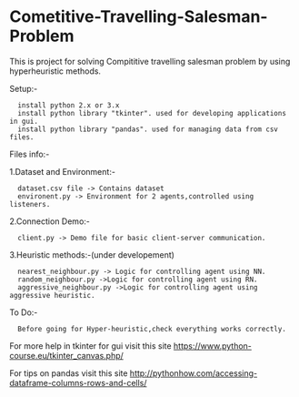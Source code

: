 # Cometitive-Travelling-Salesman-Problem

This is project for solving Compititive travelling salesman problem by using hyperheuristic methods.

Setup:-

      install python 2.x or 3.x
      install python library "tkinter". used for developing applications in gui.
      install python library "pandas". used for managing data from csv files.

Files info:-

1.Dataset and Environment:-

      dataset.csv file -> Contains dataset
      environent.py -> Environment for 2 agents,controlled using listeners.

2.Connection Demo:-
      
      client.py -> Demo file for basic client-server communication.
      
3.Heuristic methods:-(under developement)
      
      nearest_neighbour.py -> Logic for controlling agent using NN.
      random_neighbour.py ->Logic for controlling agent using RN.
      aggressive_neighbour.py ->Logic for controlling agent using aggressive heuristic.
      

To Do:-
      
      Before going for Hyper-heuristic,check everything works correctly.
      



      
For more help in tkinter for gui visit this site https://www.python-course.eu/tkinter_canvas.php/

For tips on pandas visit this site http://pythonhow.com/accessing-dataframe-columns-rows-and-cells/
